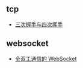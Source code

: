 
## tcp
+   [三次握手与四次挥手](https://blog.csdn.net/qq_38950316/article/details/81087809)

## websocket
+   [全双工通信的 WebSocket](https://halfrost.com/websocket/)